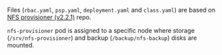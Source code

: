 Files (`rbac.yaml`, `psp.yaml`, `deployment.yaml` and `class.yaml`) are based on 
[NFS provisioner (v2.2.1)](https://github.com/kubernetes-incubator/external-storage/tree/nfs-provisioner-v2.2.1-k8s1.12/nfs) repo.

`nfs-provisioner` pod is assigned to a specific node where storage (`/srv/nfs-provisioner`) and
backup (`/backup/nfs-backup`) disks are mounted.